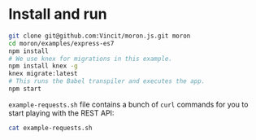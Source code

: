 # Install and run

```sh
git clone git@github.com:Vincit/moron.js.git moron
cd moron/examples/express-es7
npm install
# We use knex for migrations in this example.
npm install knex -g
knex migrate:latest
# This runs the Babel transpiler and executes the app.
npm start
```

`example-requests.sh` file contains a bunch of `curl` commands for you to start playing with the REST API:

```sh
cat example-requests.sh
```
